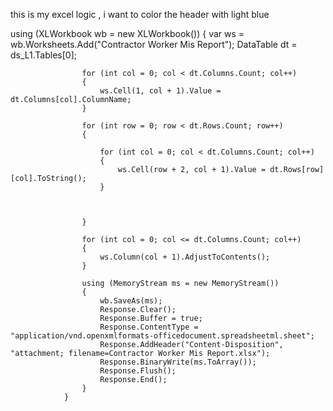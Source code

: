 this is my excel logic , i want to color the header with light blue  
            
  using (XLWorkbook wb = new XLWorkbook())
                {
                    var ws = wb.Worksheets.Add("Contractor Worker Mis Report");
                    DataTable dt = ds_L1.Tables[0];

                    for (int col = 0; col < dt.Columns.Count; col++)
                    {
                        ws.Cell(1, col + 1).Value = dt.Columns[col].ColumnName;
                    }

                    for (int row = 0; row < dt.Rows.Count; row++)
                    {

                        for (int col = 0; col < dt.Columns.Count; col++)
                        {
                            ws.Cell(row + 2, col + 1).Value = dt.Rows[row][col].ToString();
                        }



                    }

                    for (int col = 0; col <= dt.Columns.Count; col++)
                    {
                        ws.Column(col + 1).AdjustToContents();
                    }

                    using (MemoryStream ms = new MemoryStream())
                    {
                        wb.SaveAs(ms);
                        Response.Clear();
                        Response.Buffer = true;
                        Response.ContentType = "application/vnd.openxmlformats-officedocument.spreadsheetml.sheet";
                        Response.AddHeader("Content-Disposition", "attachment; filename=Contractor Worker Mis Report.xlsx");
                        Response.BinaryWrite(ms.ToArray());
                        Response.Flush();
                        Response.End();
                    }
                }
